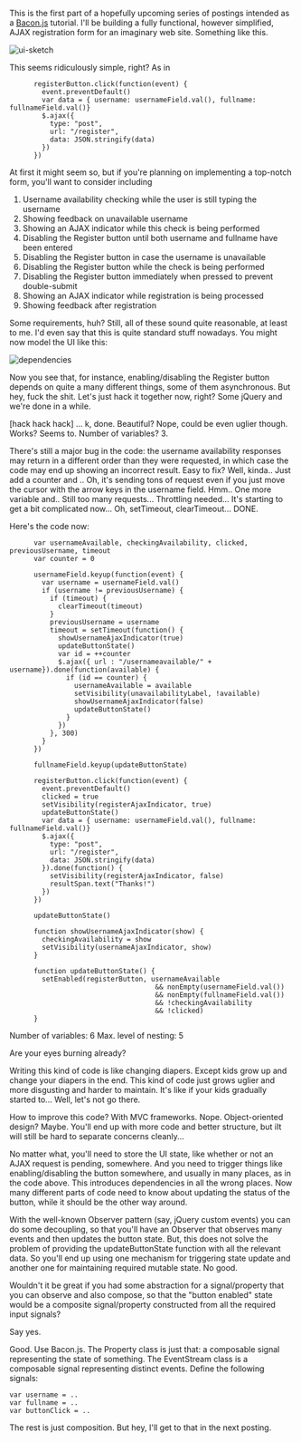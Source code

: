 This is the first part of a hopefully upcoming series of postings
intended as a [Bacon.js](https://github.com/raimohanska/bacon.js)
tutorial. I'll be building a fully functional, however simplified, AJAX
registration form for an imaginary web site. Something like this.

![ui-sketch](https://raw.github.com/raimohanska/nulzzzblog/master/images/registration-form-ui.png)

This seems ridiculously simple, right? As in

          registerButton.click(function(event) {
            event.preventDefault()
            var data = { username: usernameField.val(), fullname: fullnameField.val()}
            $.ajax({
              type: "post",
              url: "/register",
              data: JSON.stringify(data)
            })
          })

At first it might seem so, 
but if you're planning on implementing a top-notch form, you'll want 
to consider including

1. Username availability checking while the user is still typing the username
2. Showing feedback on unavailable username
3. Showing an AJAX indicator while this check is being performed
4. Disabling the Register button until both username and fullname have been entered
5. Disabling the Register button in case the username is unavailable
6. Disabling the Register button while the check is being performed
7. Disabling the Register button immediately when pressed to prevent double-submit
8. Showing an AJAX indicator while registration is being processed
9. Showing feedback after registration

Some requirements, huh? Still, all of these sound quite reasonable, at least to me.
I'd even say that this is quite standard stuff nowadays. You might now model the UI like this:

![dependencies](https://raw.github.com/raimohanska/bacon-devday-slides/master/images/registration-form-thorough.png)

Now you see that, for instance, enabling/disabling the Register button depends on quite a many different things, some
of them asynchronous. But hey, fuck the shit. Let's just hack it together now, right? Some jQuery and we're done in a while.

[hack hack hack] ... k, done. Beautiful? Nope, could be even uglier though. Works? Seems to. Number of variables? 3.

There's still a major bug in the code: the username availability responses may return in a different order than they were requested,
in which case the code may end up showing an incorrect result. Easy to fix? Well, kinda.. Just add a counter and .. Oh, it's sending 
tons of request even if you just move the cursor with the arrow keys in the username field. Hmm.. One more variable and.. Still too
many requests... Throttling needed... It's starting to get a bit complicated now... Oh, setTimeout, clearTimeout... DONE.

Here's the code now:

          var usernameAvailable, checkingAvailability, clicked, previousUsername, timeout
          var counter = 0
          
          usernameField.keyup(function(event) {
            var username = usernameField.val()
            if (username != previousUsername) {
              if (timeout) {
                clearTimeout(timeout)
              }
              previousUsername = username
              timeout = setTimeout(function() {
                showUsernameAjaxIndicator(true)
                updateButtonState()
                var id = ++counter
                $.ajax({ url : "/usernameavailable/" + username}).done(function(available) {
                  if (id == counter) {
                    usernameAvailable = available
                    setVisibility(unavailabilityLabel, !available)
                    showUsernameAjaxIndicator(false)
                    updateButtonState()
                  }
                })
              }, 300)
            }
          })

          fullnameField.keyup(updateButtonState)

          registerButton.click(function(event) {
            event.preventDefault()
            clicked = true
            setVisibility(registerAjaxIndicator, true)
            updateButtonState()
            var data = { username: usernameField.val(), fullname: fullnameField.val()}
            $.ajax({
              type: "post",
              url: "/register",
              data: JSON.stringify(data)
            }).done(function() {
              setVisibility(registerAjaxIndicator, false)
              resultSpan.text("Thanks!")
            })
          })

          updateButtonState()

          function showUsernameAjaxIndicator(show) {
            checkingAvailability = show
            setVisibility(usernameAjaxIndicator, show)
          }

          function updateButtonState() {
            setEnabled(registerButton, usernameAvailable 
                                        && nonEmpty(usernameField.val()) 
                                        && nonEmpty(fullnameField.val())
                                        && !checkingAvailability
                                        && !clicked)
          }

Number of variables: 6
Max. level of nesting: 5

Are your eyes burning already?

Writing this kind of code is like changing diapers. Except kids grow up and change your diapers in the end.
This kind of code just grows uglier and more disgusting and harder to maintain. It's like if your kids gradually started to...
Well, let's not go there.

How to improve this code? With MVC frameworks. Nope. Object-oriented design? Maybe. You'll end up with more code
and better structure, but iIt will still be hard to separate concerns cleanly...

No matter what, you'll need to store the UI state, like whether or not an AJAX request is pending, somewhere. 
And you need to trigger things like enabling/disabling the button somewhere, and usually in many places, as in the code
above. This introduces dependencies in all the wrong places. Now many different parts of code need to know about updating
the status of the button, while it should be the other way around.

With the well-known Observer pattern (say, jQuery custom events) you can do some decoupling, so that you'll have an Observer
that observes many events and then updates the button state. But, this does not solve the problem of providing the 
updateButtonState function with all the relevant data. So you'll end up using one mechanism for triggering state update and
another one for maintaining required mutable state. No good.

Wouldn't it be great if you had some abstraction for a signal/property that you can observe and also compose, so that
the "button enabled" state would be a composite signal/property constructed from all the required input signals?

Say yes.

Good. Use Bacon.js. The Property class is just that: a composable signal representing the state of something. The EventStream 
class is a composable signal representing distinct events. Define the following signals:

    var username = ..
    var fullname = ..
    var buttonClick = ..

The rest is just composition. But hey, I'll get to that in the next posting.